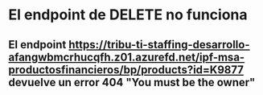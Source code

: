 # El endpoint de DELETE no funciona
## El endpoint https://tribu-ti-staffing-desarrollo-afangwbmcrhucqfh.z01.azurefd.net/ipf-msa-productosfinancieros/bp/products?id=K9877 devuelve un error 404 "You must be the owner"
